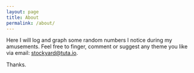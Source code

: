 ```yaml
---
layout: page
title: About
permalink: /about/
---
```


Here I will log and graph some random numbers I notice during my amusements. Feel free to finger, comment or suggest any theme you like via email: [stockyard@tuta.io](mailto:stockyard@tuta.io).

Thanks.
